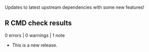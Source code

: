 
Updates to latest upstream dependencies with some new features!

## R CMD check results

0 errors | 0 warnings | 1 note

* This is a new release.
